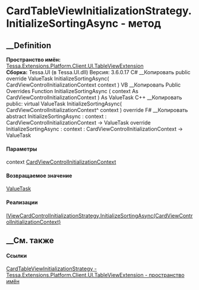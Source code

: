 # CardTableViewInitializationStrategy.InitializeSortingAsync - метод
##  __Definition
 **Пространство имён:**
[Tessa.Extensions.Platform.Client.UI.TableViewExtension](N_Tessa_Extensions_Platform_Client_UI_TableViewExtension.htm)  
 **Сборка:** Tessa.UI (в Tessa.UI.dll) Версия: 3.6.0.17
C# __Копировать
     public override ValueTask InitializeSortingAsync(
    	CardViewControlInitializationContext context
    )
VB __Копировать
     Public Overrides Function InitializeSortingAsync ( 
    	context As CardViewControlInitializationContext
    ) As ValueTask
C++ __Копировать
     public:
    virtual ValueTask InitializeSortingAsync(
    	CardViewControlInitializationContext^ context
    ) override
F# __Копировать
     abstract InitializeSortingAsync : 
            context : CardViewControlInitializationContext -> ValueTask 
    override InitializeSortingAsync : 
            context : CardViewControlInitializationContext -> ValueTask 
#### Параметры
context
[CardViewControlInitializationContext](T_Tessa_UI_Cards_Controls_CardViewControlInitializationContext.htm)
#### Возвращаемое значение
[ValueTask](https://learn.microsoft.com/dotnet/api/system.threading.tasks.valuetask)
#### Реализации
[IViewCardControlInitializationStrategy.InitializeSortingAsync(CardViewControlInitializationContext)](M_Tessa_UI_Cards_Controls_IViewCardControlInitializationStrategy_InitializeSortingAsync.htm)  
##  __См. также
#### Ссылки
[CardTableViewInitializationStrategy -
](T_Tessa_Extensions_Platform_Client_UI_TableViewExtension_CardTableViewInitializationStrategy.htm)
[Tessa.Extensions.Platform.Client.UI.TableViewExtension - пространство
имён](N_Tessa_Extensions_Platform_Client_UI_TableViewExtension.htm)
